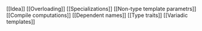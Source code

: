 [[Idea]]
[[Overloading]]
[[Specializations]]
[[Non-type template parametrs]]
[[Compile computations]]
[[Dependent names]]
[[Type traits]]
[[Variadic templates]]
